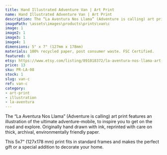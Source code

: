 ```yaml
---
title: Hand Illustrated Adventure Van | Art Print
name: Hand Illustrated Adventure Van | Art Print
description: The “La Aventura Nos Llama” (Adventure is calling) art print features an illustration of the ultimate adventure-mobile, to inspire you to get on the road and explore. Originally hand drawn with ink, reprinted with care on thick, archival, environmentally friendly paper.
imagePath: \assets\images\products\prints\van\c
image: 1
image2: 1
image3: 1
image4: 1
dimensions: 5" x 7" (127mm x 178mm)
materials: 100% recycled paper, post consumer waste. FSC Certified.
featured: 0
etsy: https://www.etsy.com/listing/891018372/la-aventura-nos-llama-art-print-hand
price: 13
sku: PR-LA-08
stock: 1
slug: van-c
ref: van-c
category:
- art-print
- illustration
- la-aventura
---
```

The “La Aventura Nos Llama” (Adventure is calling) art print features an illustration of the ultimate adventure-mobile, to inspire you to get on the road and explore. Originally hand drawn with ink, reprinted with care on thick, archival, environmentally friendly paper.

This 5x7” (127x178 mm) print fits in standard frames and makes the perfect gift or a special addition to decorate your home.
